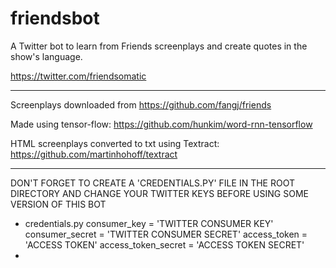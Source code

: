 # friendsbot
A Twitter bot to learn from Friends screenplays and create quotes in the show's language.

https://twitter.com/friendsomatic

****

Screenplays downloaded from https://github.com/fangj/friends

Made using tensor-flow: https://github.com/hunkim/word-rnn-tensorflow

HTML screenplays converted to txt using Textract: https://github.com/martinhohoff/textract

****

DON'T FORGET TO CREATE A 'CREDENTIALS.PY' FILE IN THE ROOT DIRECTORY AND CHANGE YOUR TWITTER KEYS BEFORE USING SOME VERSION OF THIS BOT


* credentials.py
consumer_key = 'TWITTER CONSUMER KEY'
consumer_secret = 'TWITTER CONSUMER SECRET'
access_token = 'ACCESS TOKEN'
access_token_secret = 'ACCESS TOKEN SECRET'
*

